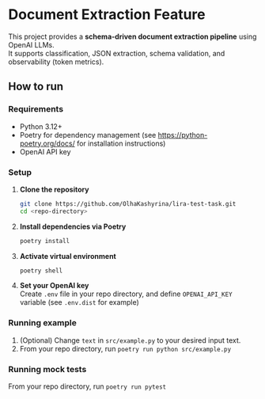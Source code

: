 # Document Extraction Feature

This project provides a **schema-driven document extraction pipeline** using OpenAI LLMs.  
It supports classification, JSON extraction, schema validation, and observability (token metrics).

## How to run

### Requirements

-   Python 3.12+
-   Poetry for dependency management (see https://python-poetry.org/docs/ for installation instructions)
-   OpenAI API key

### Setup

1.  **Clone the repository**
    ```bash
    git clone https://github.com/OlhaKashyrina/lira-test-task.git
    cd <repo-directory>
    ```
3. **Install dependencies via Poetry**
    ```bash
   poetry install
    ```
5. **Activate virtual environment**
    ```bash
   poetry shell
    ```
7. **Set your OpenAI key**  
 Create `.env` file in your repo directory, and define `OPENAI_API_KEY` variable (see `.env.dist` for example)

### Running example

1. (Optional) Change `text` in `src/example.py` to your desired input text.
2. From your repo directory, run `poetry run python src/example.py`

### Running mock tests

From your repo directory, run `poetry run pytest`
